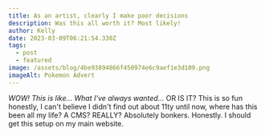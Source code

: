 ```yaml
---
title: As an artist, clearly I make poor decisions
description: Was this all worth it? Most likely!
author: Kelly
date: 2023-03-09T06:21:54.330Z
tags:
  - post
  - featured
image: /assets/blog/4be93894866f450974e6c9aef1e3d109.png
imageAlt: Pokemon Advert
---
```

*W﻿OW! This is like... What I've always wanted...* OR IS IT? This is so fun honestly, I can't believe I didn't find out about 11ty until now, where has this been all my life? A CMS? REALLY? Absolutely bonkers. Honestly. I should get this setup on my main website.